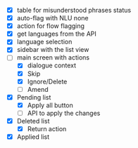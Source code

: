 - [x] table for misunderstood phrases status
- [x] auto-flag with NLU none
- [x] action for flow flagging
- [x] get languages from the API
- [x] language selection
- [x] sidebar with the list view
- [ ] main screen with actions
  - [x] dialogue context
  - [x] Skip
  - [x] Ignore/Delete
  - [ ] Amend
- [x] Pending list
  - [x] Apply all button
  - [ ] API to apply the changes
- [x] Deleted list
  - [x] Return action
- [x] Applied list
